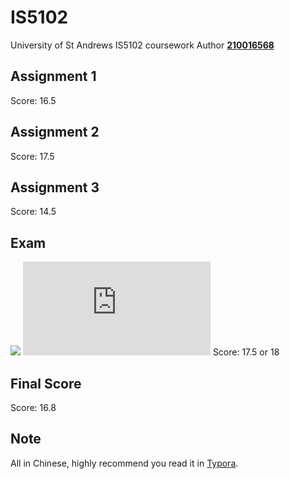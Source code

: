 # IS5102
University of St Andrews IS5102 coursework
Author **[210016568](mailto:zg34@st-andrews.ac.uk)**
## Assignment 1
Score: 16.5

## Assignment 2
Score: 17.5

## Assignment 3
Score: 14.5

## Exam
![](http://latex.codecogs.com/svg.latex?(16.5+17.5+14.5)\div3\times0.6+0.4x=16.8)
![](http://latex.codecogs.com/svg.latex?x=17.75)
Score: 17.5 or 18

## Final Score
Score: 16.8

## Note
All in Chinese, highly recommend you read it in [Typora](https://s4.ax1x.com/2021/12/07/oyHass.png).
